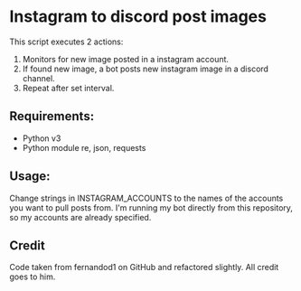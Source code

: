 # Instagram to discord post images

This script executes 2 actions:

1. Monitors for new image posted in a instagram account.
2. If found new image, a bot posts new instagram image in a discord channel.
3. Repeat after set interval.

## Requirements:

- Python v3
- Python module re, json, requests

## Usage:

Change strings in INSTAGRAM_ACCOUNTS to the names of the accounts you want to pull posts from.
I'm running my bot directly from this repository, so my accounts are already specified.

## Credit

Code taken from fernandod1 on GitHub and refactored slightly. All credit goes to him.
